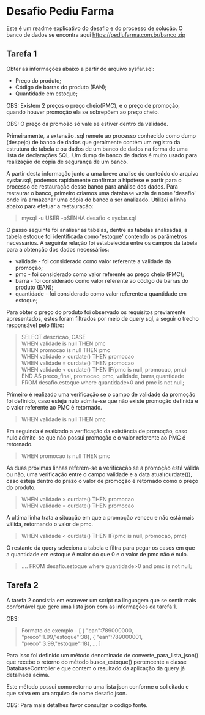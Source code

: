 # Desafio Pediu Farma
Este é um readme explicativo do desafio e do processo de solução. O banco de dados se encontra aqui https://pediufarma.com.br/banco.zip 
## Tarefa 1
Obter as informações abaixo a partir do arquivo sysfar.sql:
- Preço do produto;
- Código de barras do produto (EAN); 
- Quantidade em estoque;

OBS: Existem 2 preços o preço cheio(PMC), e o preço de promoção, quando houver promoção ela se sobrepõem ao preço cheio.

OBS: O preço da promoão só vale se estiver dentro da validade.

Primeiramente, a extensão .sql remete ao processo conhecido como dump (despejo) de banco de dados que geralmente contém um registro da estrutura de tabela e ou dados de um banco de dados na forma de uma lista de declarações SQL. Um dump de banco de dados é muito usado para realização de cópia de segurança de um banco.

A partir desta informação junto a uma breve analise do conteúdo do arquivo sysfar.sql, podemos rapidamente confirmar a hipótese e partir para o processo de restauração desse banco para análise dos dados. Para restaurar o banco, primeiro criamos uma database vazia de nome 'desafio' onde irá armazenar uma cópia do banco a ser analizado. Utilizei a linha abaixo para efetuar a restauração:

>  mysql -u USER -pSENHA desafio < sysfar.sql 

O passo seguinte foi analisar as tabelas, dentre as tabelas analisadas, a tabela estoque foi identificada como 'estoque' contendo os parâmetros necessários. A seguinte relação foi estabelecida entre os campos da tabela para a obtenção dos dados necessários:

- validade - foi considerado como valor referente a validade da promoção;
- pmc - foi considerado como valor referente ao preço cheio (PMC);
- barra - foi considerado como valor referente ao código de barras do produto (EAN);
- quantidade - foi considerado como valor referente a quantidade em estoque;

Para obter o preço do produto foi observado os requisitos previamente apresentados, estes foram filtrados por meio de query sql, a seguir o trecho responsável pelo filtro:

>SELECT descricao, CASE \
WHEN validade is null THEN pmc \
WHEN promocao is null THEN pmc \
WHEN validade > curdate() THEN promocao \
WHEN validade = curdate() THEN promocao \
WHEN validade < curdate() THEN IF(pmc is null, promocao, pmc) \
END AS preco_final, promocao, pmc, validade, barra,quantidade FROM desafio.estoque where quantidade>0 and pmc is not null; 

Primeiro é realizado uma verificação se o campo de validade da promoção foi definido, caso esteja nulo admite-se que não existe promoção definida e o valor referente ao PMC é retornado. 

>  WHEN validade is null THEN pmc

Em seguinda é realizado a verificação da existência de promoção, caso nulo admite-se que não possui promoção e o valor referente ao PMC é retornado.

> WHEN promocao is null THEN pmc

As duas próximas linhas referem-se a verificação se a promoção está válida ou não, uma verificação entre o campo validade e a data atual(curdate()), caso esteja dentro do prazo o valor de promoção é retornado como o preço do produto.

> WHEN validade > curdate() THEN promocao \
> WHEN validade = curdate() THEN promocao 

A ultima linha trata a situação em que a promoção venceu e não está mais válida, retornando o valor de pmc.

> WHEN validade < curdate() THEN IF(pmc is null, promocao, pmc) 


O restante da query seleciona a tabela e filtra para pegar os casos em que a quantidade em estoque é maior do que 0 e o valor de pmc não é nulo.

> .... FROM desafio.estoque where quantidade>0 and pmc is not null; 


## Tarefa 2
A tarefa 2 consistia em escrever um script na linguagem que se sentir mais confortável que gere uma lista json com as informações da tarefa 1.

OBS: 
> Formato de exemplo - [
                                { "ean":789000000, "preco":1.99,"estoque":38},
                                { "ean":789000001, "preco":3.99,"estoque":18},
                                ...
                                ]

Para isso foi definido um método denominado de converte_para_lista_json() que recebe o retorno do método busca_estoque() pertencente a classe DatabaseController e que contem o resultado da aplicação da query já detalhada acima. 

Este método possui como retorno uma lista json conforme o solicitado e que salva em um arquivo de nome desafio.json.



OBS: Para mais detalhes favor consultar o código fonte.
